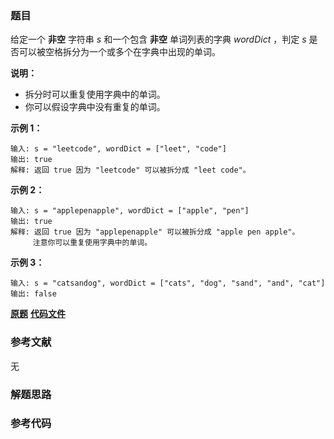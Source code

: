 ### 题目
给定一个 **非空** 字符串 _s_ 和一个包含 **非空** 单词列表的字典 _wordDict_ ，判定  _s_
是否可以被空格拆分为一个或多个在字典中出现的单词。

**说明：**

  * 拆分时可以重复使用字典中的单词。
  * 你可以假设字典中没有重复的单词。

**示例 1：**

    
    
    输入: s = "leetcode", wordDict = ["leet", "code"]
    输出: true
    解释: 返回 true 因为 "leetcode" 可以被拆分成 "leet code"。
    

**示例 2：**

    
    
    输入: s = "applepenapple", wordDict = ["apple", "pen"]
    输出: true
    解释: 返回 true 因为 "applepenapple" 可以被拆分成 "apple pen apple"。
         注意你可以重复使用字典中的单词。
    

**示例 3：**

    
    
    输入: s = "catsandog", wordDict = ["cats", "dog", "sand", "and", "cat"]
    输出: false
    

 **[原题](https://leetcode-cn.com/problems/word-break/)**    **[代码文件]()**


### 参考文献
无

### 解题思路




### 参考代码

```go


```




